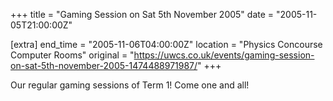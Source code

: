 +++
title = "Gaming Session on Sat 5th November 2005"
date = "2005-11-05T21:00:00Z"

[extra]
end_time = "2005-11-06T04:00:00Z"
location = "Physics Concourse Computer Rooms"
original = "https://uwcs.co.uk/events/gaming-session-on-sat-5th-november-2005-1474488971987/"
+++

Our regular gaming sessions of Term 1\! Come one and all\!

